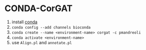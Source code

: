 # CONDA-CorGAT
1. install [conda](https://docs.conda.io/projects/conda/en/latest/user-guide/install/) 
2. `conda config --add channels bioconda`
3. `conda create --name <environment-name> corgat -c pmandreoli`
4. `conda activate <environment-name>`
5. use `Align.pl` and `annotate.pl`

